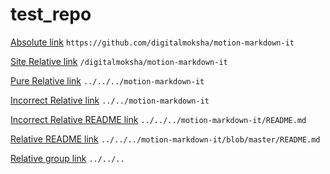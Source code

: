 # test_repo

[Absolute link](https://github.com/digitalmoksha/motion-markdown-it) `https://github.com/digitalmoksha/motion-markdown-it`

[Site Relative link](/digitalmoksha/motion-markdown-it) `/digitalmoksha/motion-markdown-it`

[Pure Relative link](../../../motion-markdown-it) `../../../motion-markdown-it`

[Incorrect Relative link](../../motion-markdown-it) `../../motion-markdown-it`

[Incorrect Relative README link](../../../motion-markdown-it/README.md) `../../../motion-markdown-it/README.md`

[Relative README link](../../../motion-markdown-it/blob/master/README.md) `../../../motion-markdown-it/blob/master/README.md`

[Relative group link](../../..) `../../..`


